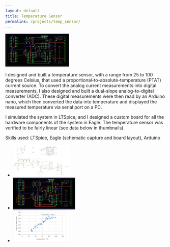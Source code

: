 ```yaml
---
layout: default
title: Temperature Sensor
permalink: /projects/temp_sensor/
---
```


<img src="/assets/images/projects/temp_sensor/temp-sensor_layout.PNG" width="200" class="left" alt="alt text">

I designed and built a temperature sensor, with a range from 25 to 100 degrees Celsius, that used a proportional-to-absolute-temperature (PTAT) current source. To convert the analog current measurements into digital measurements, I also designed and built a dual-slope analog-to-digital converter (ADC). These digital measurements were then read by an Arduino nano, which then converted the data into temperature and displayed the measured temperature via  serial port on a PC. 

I simulated the system in LTSpice, and I designed a custom board for all the hardware components of the system in Eagle. The temperature sensor was verified to be fairly linear (see data below in thumbnails).

Skills used: LTSpice, Eagle (schematic capture and board layout), Arduino

<div class="clear"></div>

<ul class="image-list">
    <li>
        <a href="/assets/images/projects/temp_sensor/temp-sensor_schematic.PNG">
        <img src="/assets/images/projects/temp_sensor/temp-sensor_schematic.PNG" height="100" alt="alt text"></a>
    </li>
    <li>
        <a href="/assets/images/projects/temp_sensor/temp-sensor_layout.PNG">
        <img src="/assets/images/projects/temp_sensor/temp-sensor_layout.PNG" height="100" alt="alt text"></a>
    </li>
    <li>
        <a href="/assets/images/projects/temp_sensor/temp-sensor_data.PNG">
        <img src="/assets/images/projects/temp_sensor/temp-sensor_data.PNG" height="100" alt="alt text"></a>
    </li>
<!--    <li>
        <a href="/assets/images/projects/amplifier/amplifier_picture.JPG">
        <img src="/assets/images/projects/amplifier/amplifier_picture.JPG" height="100" alt="alt text"></a>
    </li>
    <li>
        <a href="/assets/images/projects/amplifier/amplifier_picture.JPG">
        <img src="/assets/images/projects/amplifier/amplifier_picture.JPG" height="100" alt="alt text"></a>
    </li> -->
</ul>
